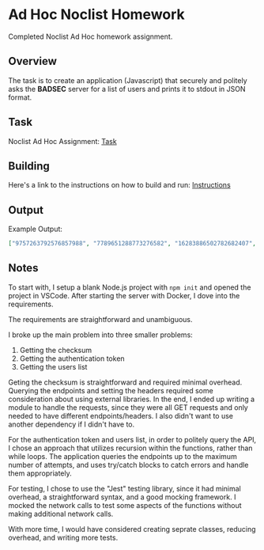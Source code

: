 # Ad Hoc Noclist Homework

Completed Noclist Ad Hoc homework assignment.

## Overview

The task is to create an application (Javascript) that securely and politely asks the **BADSEC** server for a list of users and prints it to stdout in JSON format.

## Task

Noclist Ad Hoc Assignment: [Task](./TASK.md)

## Building

Here's a link to the instructions on how to build and run: [Instructions](./COMMENTS)

## Output

Example Output:

```json
["9757263792576857988", "7789651288773276582", "16283886502782682407", "...etc"]
```

## Notes

To start with, I setup a blank Node.js project with `npm init` and opened the project in VSCode.  After starting the server with Docker, I dove into the requirements.

The requirements are straightforward and unambiguous.

I broke up the main problem into three smaller problems:

1. Getting the checksum
2. Getting the authentication token
3. Getting the users list

Geting the checksum is straightforward and required minimal overhead.  Querying the endpoints and setting the headers required some consideration about using external libraries.  In the end, I ended up writing a module to handle the requests, since they were all GET requests and only needed to have different endpoints/headers.  I also didn't want to use another dependency if I didn't have to.

For the authentication token and users list, in order to politely query the API, I chose an approach that utilizes recursion within the functions, rather than while loops.  The application queries the endpoints up to the maximum number of attempts, and uses try/catch blocks to catch errors and handle them appropriately.

For testing, I chose to use the "Jest" testing library, since it had minimal overhead, a straightforward syntax, and a good mocking framework.  I mocked the network calls to test some aspects of the functions without making additional network calls.

With more time, I would have considered creating seprate classes, reducing overhead, and writing more tests.
